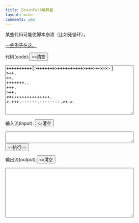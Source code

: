 ```yaml
---
title: BrainFuck解释器
layout: mine
comments: yes
---
```


<p>某些代码可能使脚本崩溃（比如死循环）。</p>
<p><a href="http://{{ site.tkurl }}/other/tools/some_bf.html">一些例子在这。</a></p>
<script>
//this code come from http://esoteric.sange.fi/brainfuck/impl/interp/i.html 
function x(c){
var inp=document.getElementById("s_in");
var oup=document.getElementById("s_out");
var y=inp,z=c.length,v=32768,a=new Array(v),p=0,k=-1,e=new Array(z),l=new Array(z),s=new Array(z),m=127,n=-128
for(j=0;j<v;j++){a[j]=0}
for(j=0;j<z&&p>=0;j++){if(c.charAt(j)=='[')l[++p]=j;if(c.charAt(j)==']'){s[j]=l[p];e[l[p]]=j;p--}}
if(p!=0){alert("Unbalanced brackets!");return}
for(j=0;j<z;j++){switch(c.charAt(j)){
case'#':if(document.f.d.checked){window.alert('Position within code: '+j+'\nPointer: '+p+'\nValue at pointer: '+a[p])};break
case'<':p--;if(p<0)p=v-1;break
case'>':p++;if(p>=v)p=0;break
case'+':if((a[p]+1)>m)a[p]=n;else{a[p]++};break
case'-':if((a[p]-1)<n)a[p]=m;else{a[p]--};break
case']':j=s[j]
case'[':if(a[p]==0)j=e[j];break
case',':if(k+1>=y.value.length){a[p]=10;break//模拟回车键，有待确认
u=prompt("Input required. Press Cancel to halt program execution.","")
if(u==''||u==null){j=z;break}
else{y.value+=u}}a[p]=y.value.charCodeAt(++k);break
case'.':oup.value+=String.fromCharCode(a[p])}}
}
</script>

<form>
<p>代码(code):<input class="ismall" type=button value="<=清空" onClick="code.value=''")></p>
<textarea style='width:80%;' id="code" cols=70 rows=10>
++++++++++[>+++++++>++++++++++>+++>+<<<<-]
>++.
>+.
+++++++..
+++.
>++.
<<+++++++++++++++.
>.+++.------.--------.>+.>.
</textarea>
<br />

<p>输入流(input):
<input markdown="1" class="ismall" type=button value="<=清空" onClick="s_in.value=''">
</input>
</p>
<textarea style='width:80%;' id="s_in" cols=70 rows=2>
</textarea>
<br />
<input type=button value="==执行==" onClick=x(document.getElementById("code").value)>
<br />
<p>输出流(output):<input class="ismall" type=button value="<=清空" onClick="s_out.value=''" />
</input>
</p>
<textarea style='width:80%;' id="s_out" cols=70 rows=10>
</textarea>
</form>

